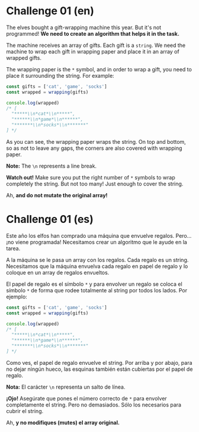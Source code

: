 # Challenge 01 (en)
The elves bought a gift-wrapping machine this year. But it's not programmed! **We need to create an algorithm that helps it in the task.**

The machine receives an array of gifts. Each gift is a `string`. We need the machine to wrap each gift in wrapping paper and place it in an array of wrapped gifts.

The wrapping paper is the `*` symbol, and in order to wrap a gift, you need to place it surrounding the string. For example:

```javascript
const gifts = ['cat', 'game', 'socks']
const wrapped = wrapping(gifts)

console.log(wrapped)
/* [
  "*****\\n*cat*\\n*****",
  "******\\n*game*\\n******",
  "*******\\n*socks*\\n*******"
] */
```

As you can see, the wrapping paper wraps the string. On top and bottom, so as not to leave any gaps, the corners are also covered with wrapping paper.

**Note:** The `\n` represents a line break.

**Watch out!** Make sure you put the right number of `*` symbols to wrap completely the string. But not too many! Just enough to cover the string.

Ah, **and do not mutate the original array!**

# Challenge 01 (es)
Este año los elfos han comprado una máquina que envuelve regalos. Pero… ¡no viene programada! Necesitamos crear un algoritmo que le ayude en la tarea.

A la máquina se le pasa un array con los regalos. Cada regalo es un string. Necesitamos que la máquina envuelva cada regalo en papel de regalo y lo coloque en un array de regalos envueltos.

El papel de regalo es el símbolo `*` y para envolver un regalo se coloca el símbolo `*` de forma que rodee totalmente al string por todos los lados. Por ejemplo:

```javascript
const gifts = ['cat', 'game', 'socks']
const wrapped = wrapping(gifts)

console.log(wrapped)
/* [
  "*****\\n*cat*\\n*****",
  "******\\n*game*\\n******",
  "*******\\n*socks*\\n*******"
] */
```

Como ves, el papel de regalo envuelve el string. Por arriba y por abajo, para no dejar ningún hueco, las esquinas también están cubiertas por el papel de regalo.

**Nota:** El carácter `\n` representa un salto de línea.

**¡Ojo!** Asegúrate que pones el número correcto de `*` para envolver completamente el string. Pero no demasiados. Sólo los necesarios para cubrir el string.

Ah, **y no modifiques (mutes) el array original.**